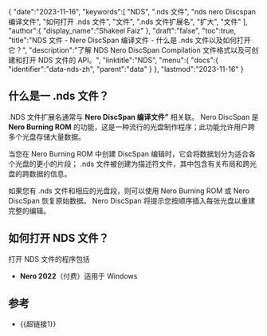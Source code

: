 {
   "date":"2023-11-16",
   "keywords":[
"NDS",
".nds 文件",
"nds nero Discspan 编译文件",
"如何打开 .nds 文件",
"文件",
".nds 文件扩展名",
"扩大",
"文件"
],
   "author":{
      "display_name":"Shakeel Faiz"
},
   "draft":"false",
   "toc":true,
   "title":"NDS 文件 - Nero DiscSpan 编译文件 - 什么是 .nds 文件以及如何打开它？",
   "description":"了解 NDS Nero DiscSpan Compilation 文件格式以及可创建和打开 NDS 文件的 API。",
   "linktitle":"NDS",
   "menu":{
      "docs":{
         "identifier":"data-nds-zh",
         "parent":"data"
}
},
   "lastmod":"2023-11-16"
}

## 什么是一 .nds 文件？

.NDS 文件扩展名通常与 **Nero DiscSpan 编译文件”** 相关联。 Nero DiscSpan 是 **Nero Burning ROM** 的功能，这是一种流行的光盘制作程序；此功能允许用户跨多个光盘存储大量数据。

当您在 Nero Burning ROM 中创建 DiscSpan 编辑时，它会将数据划分为适合各个光盘的更小的片段； .nds 文件被创建为描述符文件，其中包含有关布局和跨光盘的跨数据的信息。

如果您有 .nds 文件和相应的光盘段，则可以使用 Nero Burning ROM 或 Nero DiscSpan 恢复原始数据。 Nero DiscSpan 将提示您按顺序插入每张光盘以重建完整的编辑。

## 如何打开 NDS 文件？

打开 NDS 文件的程序包括

- **Nero 2022**（付费）适用于 Windows

## 参考
- {{超链接1}}

